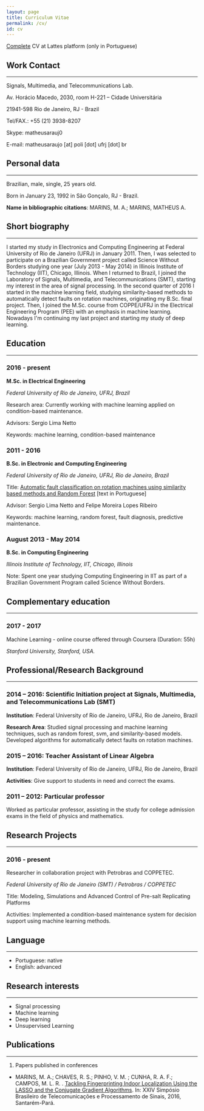 ```yaml
---
layout: page
title: Curriculum Vitae
permalink: /cv/
id: cv
---
```


[Complete](http://lattes.cnpq.br/3790573686920537) CV at Lattes platform (only in Portuguese)

## Work Contact
---
Signals, Multimedia, and Telecommunications Lab.

Av. Horácio Macedo, 2030, room H-221 – Cidade Universitária

21941-598 Rio de Janeiro, RJ - Brazil

Tel/FAX.: +55 (21) 3938-8207

Skype: matheusarauj0

E-mail: matheusaraujo [at] poli [dot] ufrj [dot] br

## Personal data
---
Brazilian, male, single, 25 years old.

Born in January 23, 1992 in São Gonçalo, RJ - Brazil.

**Name in bibliographic citations**: MARINS, M. A.; MARINS, MATHEUS A.

## Short biography
---

I started my study in Electronics and Computing Engineering at Federal University of Rio de Janeiro (UFRJ) in January 2011. Then, I was selected to participate on a Brazilian Government project called Science Without Borders studying one year (July 2013 - May 2014) in Illinois Institute of Technology (IIT), Chicago, Illinois. When I returned to Brazil, I joined the Laboratory of Signals, Multimedia, and Telecommunications (SMT), starting my interest in the area of signal processing. In the second quarter of 2016 I started in the machine learning field, studying similarity-based methods to automatically detect faults on rotation machines, originating my B.Sc. final project. Then, I joined the M.Sc. course from COPPE/UFRJ in the Electrical Engineering Program (PEE) with an emphasis in machine learning. Nowadays I'm continuing my last project and starting my study of deep learning.

## Education
---

### 2016 - present

**M.Sc. in Electrical Engineering**

*Federal University of Rio de Janeiro, UFRJ, Brazil*

Research area: Currently working with machine learning applied on condition-based maintenance.  

Advisors: Sergio Lima Netto

Keywords: machine learning, condition-based maintenance

### 2011 - 2016

**B.Sc. in Electronic and Computing Engineering**

*Federal University of Rio de Janeiro, UFRJ, Rio de Janeiro, Brazil*

Title: [Automatic fault classification on rotation machines using similarity based methods and Random Forest](/assets/bsc_finalproject.pdf) [text in Portuguese]

Advisor: Sergio Lima Netto and Felipe Moreira Lopes Ribeiro

Keywords: machine learning, random forest, fault diagnosis, predictive maintenance.

### August 2013 - May 2014

**B.Sc. in Computing Engineering**

*Illinois Institute of Technology, IIT, Chicago, Illinois*

Note: Spent one year studying Computing Engineering in IIT as part of a Brazilian Government Program called Science Without Borders.

## Complementary education
---
### 2017 - 2017

Machine Learning - online course offered through Coursera (Duration: 55h)

*Stanford University, Stanford, USA.*

## Professional/Research Background
---

### 2014 – 2016: Scientific Initiation project at Signals, Multimedia, and Telecommunications Lab (SMT)

**Institution**: Federal University of Rio de Janeiro, UFRJ, Rio de Janeiro, Brazil

**Research Area**: Studied signal processing and machine learning techniques, such as random forest, svm, and similarity-based models. Developed algorithms for automatically detect faults on rotation machines.

### 2015 – 2016: Teacher Assistant of Linear Algebra

**Institution**: Federal University of Rio de Janeiro, UFRJ, Rio de Janeiro, Brazil

**Activities**: Give support to students in need and correct the exams.

### 2011 – 2012: Particular professor

Worked as particular professor, assisting in the study for college admission exams in the field of physics and mathematics.

## Research Projects
---

### 2016 - present

Researcher in collaboration project with Petrobras and COPPETEC.

*Federal University of Rio de Janeiro (SMT) / Petrobras / COPPETEC*

Title: Modeling, Simulations and Advanced Control of Pre-salt Replicating Platforms

Activities: Implemented a condition-based maintenance system for decision support using machine learning methods.

## Language
---
* Portuguese: native
* English: advanced

## Research interests
---
*	Signal processing
*	Machine learning
*	Deep learning
* Unsupervised Learning

## Publications
---

1. Papers published in conferences
  * MARINS, M. A.; CHAVES, R. S.; PINHO, V. M. ; CUNHA, R. A. F.; CAMPOS, M. L. R. . [Tackling Fingerprinting Indoor Localization Using the LASSO and the Conjugate Gradient Algorithms](http://www.sbrt.org.br/sbrt2016/anais/ST13/1570278798.pdf). In: XXIV Simpósio Brasileiro de Telecomunicações e Processamento de Sinais, 2016, Santarém-Pará.
